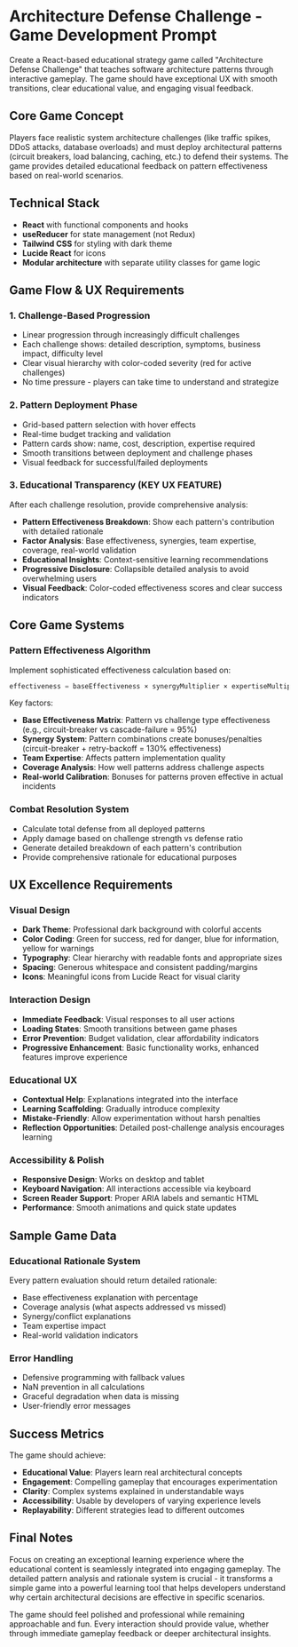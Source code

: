 # Architecture Defense Challenge - Game Development Prompt

Create a React-based educational strategy game called "Architecture Defense Challenge" that teaches software architecture patterns through interactive gameplay. The game should have exceptional UX with smooth transitions, clear educational value, and engaging visual feedback.

## Core Game Concept
Players face realistic system architecture challenges (like traffic spikes, DDoS attacks, database overloads) and must deploy architectural patterns (circuit breakers, load balancing, caching, etc.) to defend their systems. The game provides detailed educational feedback on pattern effectiveness based on real-world scenarios.

## Technical Stack
- **React** with functional components and hooks
- **useReducer** for state management (not Redux)
- **Tailwind CSS** for styling with dark theme
- **Lucide React** for icons
- **Modular architecture** with separate utility classes for game logic

## Game Flow & UX Requirements

### 1. Challenge-Based Progression
- Linear progression through increasingly difficult challenges
- Each challenge shows: detailed description, symptoms, business impact, difficulty level
- Clear visual hierarchy with color-coded severity (red for active challenges)
- No time pressure - players can take time to understand and strategize

### 2. Pattern Deployment Phase
- Grid-based pattern selection with hover effects
- Real-time budget tracking and validation
- Pattern cards show: name, cost, description, expertise required
- Smooth transitions between deployment and challenge phases
- Visual feedback for successful/failed deployments

### 3. Educational Transparency (KEY UX FEATURE)
After each challenge resolution, provide comprehensive analysis:
- **Pattern Effectiveness Breakdown**: Show each pattern's contribution with detailed rationale
- **Factor Analysis**: Base effectiveness, synergies, team expertise, coverage, real-world validation
- **Educational Insights**: Context-sensitive learning recommendations
- **Progressive Disclosure**: Collapsible detailed analysis to avoid overwhelming users
- **Visual Feedback**: Color-coded effectiveness scores and clear success indicators

## Core Game Systems

### Pattern Effectiveness Algorithm
Implement sophisticated effectiveness calculation based on:
```javascript
effectiveness = baseEffectiveness × synergyMultiplier × expertiseMultiplier × coverageRatio + realWorldBonus
```

Key factors:
- **Base Effectiveness Matrix**: Pattern vs challenge type effectiveness (e.g., circuit-breaker vs cascade-failure = 95%)
- **Synergy System**: Pattern combinations create bonuses/penalties (circuit-breaker + retry-backoff = 130% effectiveness)
- **Team Expertise**: Affects pattern implementation quality
- **Coverage Analysis**: How well patterns address challenge aspects
- **Real-world Calibration**: Bonuses for patterns proven effective in actual incidents

### Combat Resolution System
- Calculate total defense from all deployed patterns
- Apply damage based on challenge strength vs defense ratio
- Generate detailed breakdown of each pattern's contribution
- Provide comprehensive rationale for educational purposes

## UX Excellence Requirements

### Visual Design
- **Dark Theme**: Professional dark background with colorful accents
- **Color Coding**: Green for success, red for danger, blue for information, yellow for warnings
- **Typography**: Clear hierarchy with readable fonts and appropriate sizes
- **Spacing**: Generous whitespace and consistent padding/margins
- **Icons**: Meaningful icons from Lucide React for visual clarity

### Interaction Design
- **Immediate Feedback**: Visual responses to all user actions
- **Loading States**: Smooth transitions between game phases
- **Error Prevention**: Budget validation, clear affordability indicators
- **Progressive Enhancement**: Basic functionality works, enhanced features improve experience

### Educational UX
- **Contextual Help**: Explanations integrated into the interface
- **Learning Scaffolding**: Gradually introduce complexity
- **Mistake-Friendly**: Allow experimentation without harsh penalties
- **Reflection Opportunities**: Detailed post-challenge analysis encourages learning

### Accessibility & Polish
- **Responsive Design**: Works on desktop and tablet
- **Keyboard Navigation**: All interactions accessible via keyboard
- **Screen Reader Support**: Proper ARIA labels and semantic HTML
- **Performance**: Smooth animations and quick state updates

## Sample Game Data

### Educational Rationale System
Every pattern evaluation should return detailed rationale:
- Base effectiveness explanation with percentage
- Coverage analysis (what aspects addressed vs missed)
- Synergy/conflict explanations
- Team expertise impact
- Real-world validation indicators

### Error Handling
- Defensive programming with fallback values
- NaN prevention in all calculations
- Graceful degradation when data is missing
- User-friendly error messages

## Success Metrics
The game should achieve:
- **Educational Value**: Players learn real architectural concepts
- **Engagement**: Compelling gameplay that encourages experimentation
- **Clarity**: Complex systems explained in understandable ways
- **Accessibility**: Usable by developers of varying experience levels
- **Replayability**: Different strategies lead to different outcomes

## Final Notes
Focus on creating an exceptional learning experience where the educational content is seamlessly integrated into engaging gameplay. The detailed pattern analysis and rationale system is crucial - it transforms a simple game into a powerful learning tool that helps developers understand why certain architectural decisions are effective in specific scenarios.

The game should feel polished and professional while remaining approachable and fun. Every interaction should provide value, whether through immediate gameplay feedback or deeper architectural insights.